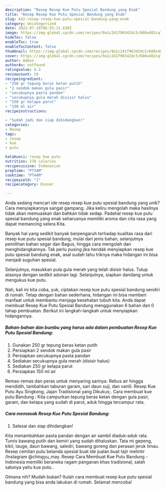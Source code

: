 ```yaml
---
description: "Resep Resep Kue Putu Spesial Bandung yang Enak"
title: "Resep Resep Kue Putu Spesial Bandung yang Enak"
slug: 642-resep-resep-kue-putu-spesial-bandung-yang-enak
category: Uncategorized
date: 2022-07-16T06:55:11.638Z
image: https://img-global.cpcdn.com/recipes/9a1c241f96342dc5/680x482cq70/resep-kue-putu-spesial-bandung-foto-resep-utama.jpg
hideToc: false
enableToc: true
enableTocContent: false
thumbnail: https://img-global.cpcdn.com/recipes/9a1c241f96342dc5/680x482cq70/resep-kue-putu-spesial-bandung-foto-resep-utama.jpg
cover: https://img-global.cpcdn.com/recipes/9a1c241f96342dc5/680x482cq70/resep-kue-putu-spesial-bandung-foto-resep-utama.jpg
author: Admin
authorAv: notfound
ratingvalue: 4.3
reviewcount: 19
recipeingredient:
- "250 gr tepung beras ketan putih"
- "2 sendok makan gula pasir"
- "secukupnya pasta pandan"
- "secukupnya gula merah disisir halus"
- "250 gr kelapa parut"
- "150 ml air"
recipeinstructions:

- "Sudah jadi dan siap dihidangkan!"
categories:
- Resep
tags:
- resep
- kue
- putu

katakunci: resep kue putu 
nutrition: 278 calories
recipecuisine: Indonesian
preptime: "PT34M"
cooktime: "PT44M"
recipeyield: "1"
recipecategory: Dinner

---
```





Anda sedang mencari ide resep resep kue putu spesial bandung yang unik? Cara menyiapkannya sangat gampang. Jika keliru mengolah maka hasilnya tidak akan memuaskan dan bahkan tidak sedap. Padahal resep kue putu spesial bandung yang enak seharusnya memiliki aroma dan cita rasa yang dapat memancing selera Kita.





Banyak hal yang sedikit banyak berpengaruh terhadap kualitas rasa dari resep kue putu spesial bandung, mulai dari jenis bahan, selanjutnya pemilihan bahan segar dan Bagus, hingga cara mengolah dan menghidangkannya. Tak perlu pusing jika hendak menyiapkan resep kue putu spesial bandung enak,      asal sudah tahu triknya maka hidangan ini bisa menjadi suguhan spesial.














Selanjutnya, masukkan pula gula merah yang telah disisir halus. Tutup atasnya dengan sedikit adonan lagi. Selanjutnya, siapkan dandang untuk mengukus kue putu.






Nah, kali ini kita coba, yuk, ciptakan resep kue putu spesial bandung sendiri di rumah. Tetap dengan bahan sederhana, hidangan ini bisa memberi manfaat untuk membantu menjaga kesehatan tubuh kita. Anda dapat membuat Resep Kue Putu Spesial Bandung menggunakan 6 bahan dan 0 tahap pembuatan. Berikut ini langkah-langkah untuk menyiapkan hidangannya.

<!--inarticleads1-->

##### Bahan-bahan dan bumbu yang harus ada dalam pembuatan Resep Kue Putu Spesial Bandung:

1. Gunakan 250 gr tepung beras ketan putih
1. Persiapkan 2 sendok makan gula pasir
1. Persiapkan secukupnya pasta pandan
1. Sediakan secukupnya gula merah (disisir halus)
1. Sediakan 250 gr kelapa parut
1. Persiapkan 150 ml air


Remas-remas dan peras untuk menyaring sarinya. Rebus air hingga mendidih, tambahkan taburan garam, sari daun suji, dan vanili. Resep Kue Putu Ayu Singkong, Jajan Tradisional yang Dikukus;. Cara membuat kue putu Bandung : Kita campurkan tepung beras ketan dengan gula pasir, garam, dan kelapa yang sudah di parut, aduk hingga tercampur rata. 

<!--inarticleads2-->

##### Cara memasak Resep Kue Putu Spesial Bandung:


1. Selesai dan siap dihidangkan!

Kita menambahkan pasta pandan dengan air sambil diaduk-aduk rata. Tumis bawang putih dan kemiri yang sudah dihaluskan. Tata mi gepeng, kikil, tauge, daun bawang, saledri, bawang goreng dan perasan jeruk limau. Resep cemilan putu belanda spesial buat ide jualan buat tajir melintir /Instagram @chingyu_may. Resep Cara Membuat Kue Putu Bandung - Indonesia memiliki beraneka ragam panganan khas tradisional, salah satunya yaitu kue putu.. 

Gimana nih? Mudah bukan? Itulah cara membuat resep kue putu spesial bandung yang bisa anda lakukan di rumah. Selamat mencoba!
